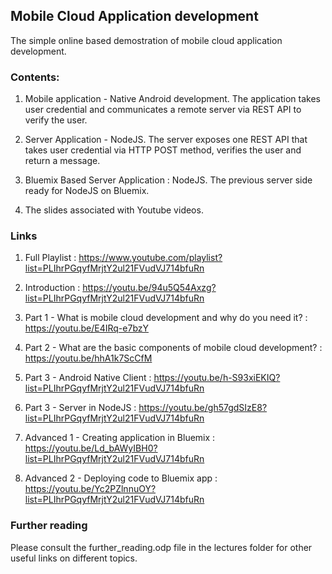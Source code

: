 ## Mobile Cloud Application development


The simple online based demostration of mobile cloud application development.

### Contents:

1. Mobile application - Native Android development. The application takes
user credential and communicates a remote server via REST API to verify the
user.

2. Server Application - NodeJS. The server exposes one REST API that takes
user credential via HTTP POST method, verifies the user and return a message.

3. Bluemix Based Server Application : NodeJS. The previous server side ready for
NodeJS on Bluemix.

4. The slides associated with Youtube videos.


### Links

1. Full Playlist : https://www.youtube.com/playlist?list=PLIhrPGqyfMrjtY2ul21FVudVJ714bfuRn

2. Introduction : https://youtu.be/94u5Q54Axzg?list=PLIhrPGqyfMrjtY2ul21FVudVJ714bfuRn

3. Part 1 - What is mobile cloud development and why do you need it? : https://youtu.be/E4IRq-e7bzY

4. Part 2 - What are the basic components of mobile cloud development? : https://youtu.be/hhA1k7ScCfM

5. Part 3 - Android Native Client : https://youtu.be/h-S93xiEKIQ?list=PLIhrPGqyfMrjtY2ul21FVudVJ714bfuRn

6. Part 3 - Server in NodeJS : https://youtu.be/gh57gdSIzE8?list=PLIhrPGqyfMrjtY2ul21FVudVJ714bfuRn

7. Advanced 1 - Creating application in Bluemix : https://youtu.be/Ld_bAWyIBH0?list=PLIhrPGqyfMrjtY2ul21FVudVJ714bfuRn

8. Advanced 2 - Deploying code to Bluemix app : https://youtu.be/Yc2PZlnnuOY?list=PLIhrPGqyfMrjtY2ul21FVudVJ714bfuRn


### Further reading

Please consult the further_reading.odp file in the lectures folder for other useful links
on different topics.
